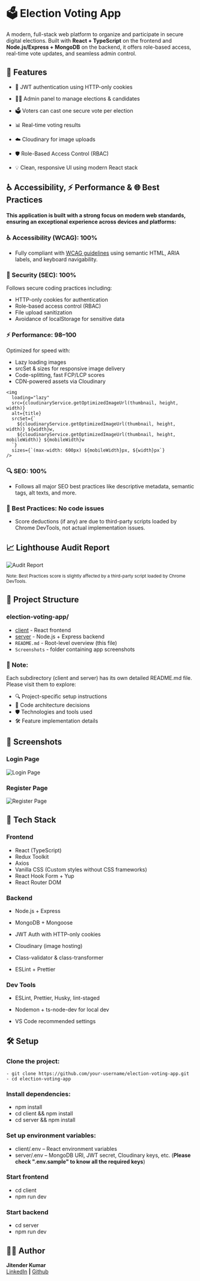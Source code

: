 # 🗳️ Election Voting App
A modern, full-stack web platform to organize and participate in secure digital elections. Built with **React + TypeScript** on the frontend and **Node.js/Express + MongoDB** on the backend, it offers role-based access, real-time vote updates, and seamless admin control.


## ****🚀 Features****
- 🔐 JWT authentication using HTTP-only cookies

- 🧑‍⚖️ Admin panel to manage elections & candidates

- 🗳️ Voters can cast one secure vote per election

- 📊 Real-time voting results

- ☁️ Cloudinary for image uploads

- 🛡️ Role-Based Access Control (RBAC)

- 💡 Clean, responsive UI using modern React stack

## ♿️ Accessibility, ⚡ Performance & 🌐 Best Practices
#### This application is built with a strong focus on modern web standards, ensuring an exceptional experience across devices and platforms:

### ♿ Accessibility (WCAG): 100%

- Fully compliant with [WCAG guidelines](https://www.w3.org/WAI/standards-guidelines/wcag/) using semantic HTML, ARIA labels, and keyboard navigability.

### 🔐 Security (SEC): 100%
Follows secure coding practices including:
- HTTP-only cookies for authentication
- Role-based access control (RBAC)
- File upload sanitization
- Avoidance of localStorage for sensitive data


### ⚡ Performance: 98–100
Optimized for speed with:

- Lazy loading images
- srcSet & sizes for responsive image delivery
- Code-splitting, fast FCP/LCP scores
- CDN-powered assets via Cloudinary

```
<img
  loading="lazy"
  src={cloudinaryService.getOptimizedImageUrl(thumbnail, height, width)}
  alt={title}
  srcSet={`
    ${cloudinaryService.getOptimizedImageUrl(thumbnail, height, width)} ${width}w,
    ${cloudinaryService.getOptimizedImageUrl(thumbnail, height, mobileWidth)} ${mobileWidth}w
  `}
  sizes={`(max-width: 600px) ${mobileWidth}px, ${width}px`}
/>
```

### 🔍 SEO: 100%
- Follows all major SEO best practices like descriptive metadata, semantic tags, alt texts, and more.

### 🧠 Best Practices: No code issues
- Score deductions (if any) are due to third-party scripts loaded by Chrome DevTools, not actual implementation issues.

## 📈 Lighthouse Audit Report
![Audit Report](./screenshots//lighthouse-audit-report.PNG)

<sub>Note: Best Practices score is slightly affected by a third-party script loaded by Chrome DevTools.</sub>

## 📁 Project Structure

### election-voting-app/
- [client](./client/README.md) - React frontend
- [server](./server/readme.md) - Node.js + Express backend
- ```README.md``` - Root-level overview (this file)
- ```Screenshots``` - folder containing app screenshots

### 📌 Note:
Each subdirectory (client and server) has its own detailed README.md file.<br>
Please visit them to explore:

- 🔍 Project-specific setup instructions
- 🧠 Code architecture decisions
- 🛡️ Technologies and tools used
- 🛠️ Feature implementation details

## 📸 Screenshots
### Login Page
![Login Page](./screenshots/login.gif)
### Register Page
![Register Page](./screenshots/register.gif)

## 🧰 Tech Stack
### Frontend

- React (TypeScript)
- Redux Toolkit
- Axios
- Vanilla CSS (Custom styles without CSS frameworks)
- React Hook Form + Yup
- React Router DOM

### Backend

- Node.js + Express

- MongoDB + Mongoose

- JWT Auth with HTTP-only cookies

- Cloudinary (image hosting)

- Class-validator & class-transformer

- ESLint + Prettier

### Dev Tools

- ESLint, Prettier, Husky, lint-staged

- Nodemon + ts-node-dev for local dev

- VS Code recommended settings

## 🛠️ Setup
### Clone the project:
```
- git clone https://github.com/your-username/election-voting-app.git
- cd election-voting-app
```
### Install dependencies:
- npm install
- cd client && npm install
- cd server && npm install

### Set up environment variables:

- client/.env – React environment variables
- server/.env – MongoDB URI, JWT secret, Cloudinary keys, etc. (**Please check ".env.sample" to know all the required keys**)

### Start frontend
- cd client
- npm run dev

### Start backend
- cd server
- npm run dev

## 👨‍💻 Author
**Jitender Kumar**<br>
[LinkedIn](https://www.linkedin.com/in/jitender-muwal/) **|**
[Github](https://github.com/muwal-jitender)